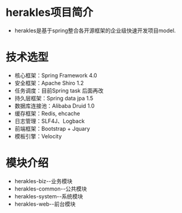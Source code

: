 # herakles项目简介
- herakles是基于spring整合各开源框架的企业级快速开发项目model.
 

# 技术选型
  - 核心框架：Spring Framework 4.0
  - 安全框架：Apache Shiro 1.2
  - 任务调度：目前Spring task 后面再改
  - 持久层框架：Spring data jpa 1.5
  - 数据库连接池：Alibaba Druid 1.0
  - 缓存框架：Redis, ehcache
  - 日志管理：SLF4J、Logback
  - 前端框架：Bootstrap + Jquary
  - 模板引擎：Velocity

# 模块介绍
- herakles-biz--业务模块
- herakles-common--公共模块
- herakles-system--系统模块
- herakles-web--前台模块
